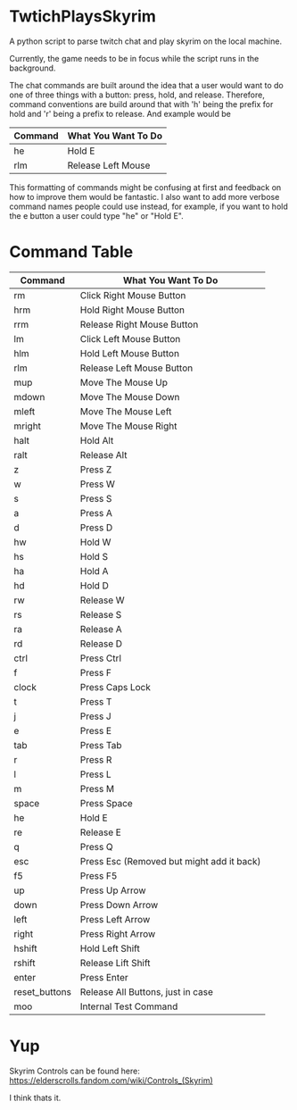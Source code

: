 # TwtichPlaysSkyrim
A python script to parse twitch chat and play skyrim on the local machine. 

Currently, the game needs to be in focus while the script runs in the background. 

The chat commands are built around the idea that a user would want to do one of three things with a button: press, hold, and release. Therefore, command conventions are build around that with 'h' being the prefix for hold and 'r' being a prefix to release. And example would be 

| Command | What You Want To Do |
| --- | --- |
| he | Hold E |
| rlm | Release Left Mouse |

This formatting of commands might be confusing at first and feedback on how to improve them would be fantastic. I also want to add more verbose command names people could use instead, for example, if you want to hold the e button a user could type "he" or "Hold E". 

# Command Table

| Command | What You Want To Do |
| --- | --- |
| rm | Click Right Mouse Button |
| hrm | Hold Right Mouse Button |
| rrm | Release Right Mouse Button |
| lm | Click Left Mouse Button |
| hlm | Hold Left Mouse Button |
| rlm | Release Left Mouse Button |
| mup | Move The Mouse Up |
| mdown | Move The Mouse Down |
| mleft | Move The Mouse Left |
| mright | Move The Mouse Right |
| halt | Hold Alt |
| ralt | Release Alt |
| z | Press Z |
| w | Press W |
| s | Press S |
| a | Press A |
| d | Press D |
| hw | Hold W |
| hs | Hold S |
| ha | Hold A |
| hd | Hold D |
| rw | Release W |
| rs | Release S |
| ra | Release A |
| rd | Release D |
| ctrl | Press Ctrl |
| f | Press F |
| clock | Press Caps Lock |
| t | Press T |
| j | Press J |
| e | Press E |
| tab | Press Tab |
| r | Press R |
| l | Press L |
| m | Press M |
| space | Press Space |
| he | Hold E |
| re | Release E |
| q | Press Q |
| esc | Press Esc (Removed but might add it back) |
| f5 | Press F5 |
| up | Press Up Arrow |
| down | Press Down Arrow |
| left | Press Left Arrow |
| right | Press Right Arrow |
| hshift | Hold Left Shift |
| rshift | Release Lift Shift |
| enter | Press Enter |
| reset_buttons | Release All Buttons, just in case |
| moo | Internal Test Command |

# Yup

Skyrim Controls can be found here: https://elderscrolls.fandom.com/wiki/Controls_(Skyrim)

I think thats it. 
